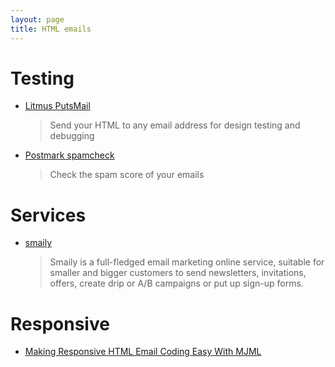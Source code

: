 ```yaml
---
layout: page
title: HTML emails
---
```


# Testing

* [Litmus PutsMail](https://putsmail.com)
  > Send your HTML to any email address for design testing and debugging

* [Postmark spamcheck](http://spamcheck.postmarkapp.com/)
  > Check the spam score of your emails

# Services

* [smaily](https://www.sendsmaily.net)
  > Smaily is a full-fledged email marketing online service, suitable for smaller and bigger customers to send newsletters, invitations, offers, create drip or A/B campaigns or put up sign-up forms.

# Responsive

* [Making Responsive HTML Email Coding Easy With MJML](https://www.smashingmagazine.com/2017/01/making-responsive-html-email-coding-easy-with-mjml/)

